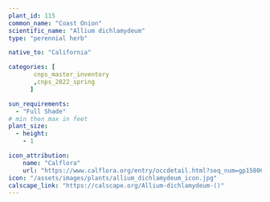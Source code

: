 ```yaml
---
plant_id: 115
common_name: "Coast Onion"
scientific_name: "Allium dichlamydeum"
type: "perennial herb"

native_to: "California"

categories: [
       cnps_master_inventory
       ,cnps_2022_spring
      ]

sun_requirements:
  - "Full Shade"
# min then max in feet
plant_size:
  - height: 
    - 1

icon_attribution: 
    name: "Calflora"
    url: "https://www.calflora.org/entry/occdetail.html?seq_num=gp15806" 
icon: "/assets/images/plants/allium_dichlamydeum_icon.jpg" 
calscape_link: "https://calscape.org/Allium-dichlamydeum-()"
---
```




